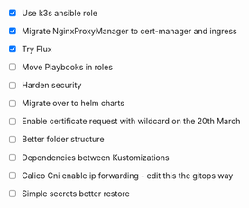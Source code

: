 - [x] Use k3s ansible role
- [x] Migrate NginxProxyManager to cert-manager and ingress
- [x] Try Flux
- [ ] Move Playbooks in roles
- [ ] Harden security
- [ ] Migrate over to helm charts
- [ ] Enable certificate request with wildcard on the 20th March
- [ ] Better folder structure
- [ ] Dependencies between Kustomizations
- [ ] Calico Cni enable ip forwarding - edit this the gitops way 
- [ ] Simple secrets better restore 

